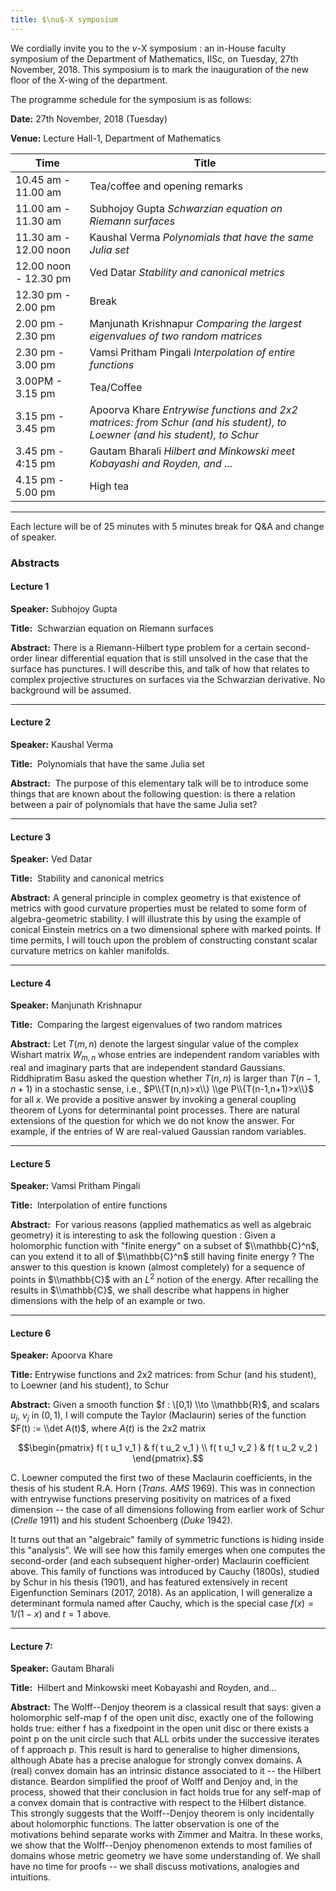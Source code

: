 ```yaml
---
title: $\nu$-X symposium
---
```

We cordially invite you to the $\nu$-X symposium : an in-House faculty symposium
of the Department of Mathematics, IISc, on Tuesday, 27th November, 2018. This symposium is to mark the inauguration
of the new floor of the X-wing of the department.


The programme schedule for the symposium is as follows:

__Date:__     27th November, 2018 (Tuesday)

__Venue:__  Lecture Hall-1, Department of Mathematics




Time     |  Title
--- | ---
10.45 am - 11.00 am   |           Tea/coffee and opening remarks
11.00 am - 11.30 am   |          Subhojoy Gupta _Schwarzian equation on Riemann surfaces_
11.30 am - 12.00 noon &nbsp; |      Kaushal Verma _Polynomials that have the same Julia set_
12.00 noon - 12.30 pm   |     Ved Datar _Stability and canonical metrics_
12.30 pm - 2.00 pm       |      Break
2.00 pm - 2.30 pm          |      Manjunath Krishnapur _Comparing the largest eigenvalues of two random matrices_
2.30 pm - 3.00 pm         |       Vamsi Pritham Pingali _Interpolation of entire functions_
3.00PM - 3.15 pm           |      Tea/Coffee
3.15 pm - 3.45 pm         |       Apoorva Khare _Entrywise functions and 2x2 matrices: from Schur (and his student), to Loewner (and his student), to Schur_
3.45 pm - 4:15 pm | Gautam Bharali _Hilbert and Minkowski meet Kobayashi and Royden, and_ ...
4.15 pm - 5.00 pm       |        High tea


---

Each lecture will be of 25 minutes with 5 minutes break for Q&A and change of speaker.

### Abstracts

#### Lecture 1 ​

__Speaker:__ Subhojoy Gupta

__Title:__ ​ Schwarzian equation on Riemann surfaces

__Abstract:__ There is a Riemann-Hilbert type problem for a certain second-order linear differential
equation that is still unsolved in the case that the surface has punctures. I will describe this, and
talk of how that relates to complex projective structures on surfaces via the Schwarzian
derivative. No background will be assumed.

---

#### Lecture 2​

__Speaker:__ Kaushal Verma

__Title:__ ​ Polynomials that have the same Julia set

__Abstract:__ ​ The purpose of this elementary talk will be to introduce some things that are known
about the following question: is there a relation between a pair of polynomials that have the
same Julia set?

---

#### Lecture 3​​ ​

__Speaker:__ Ved Datar

__Title:__ ​ Stability and canonical metrics

__Abstract:__ A general principle in complex geometry is that existence of metrics with good
curvature properties must be related to some form of algebra-geometric stability. I will illustrate
this by using the example of conical Einstein metrics on a two dimensional sphere with marked
points. If time permits, I will touch upon the problem of constructing constant scalar curvature
metrics on kahler manifolds.

---

#### Lecture 4

__Speaker:__ Manjunath Krishnapur

__Title:__ ​ Comparing the largest eigenvalues of two random matrices

__Abstract:__ Let $T(m,n)$ denote the largest singular value of the complex Wishart matrix $W_{m,n}$
whose entries are independent random variables with real and imaginary parts that are
independent standard Gaussians. Riddhipratim Basu asked the question whether $T(n,n)$ is larger
than $T(n-1,n+1)$ in a stochastic sense, i.e., $P\\{T(n,n)>x\\} \\ge P\\{T(n-1,n+1)>x\\}$ for all $x$. We provide a
positive answer by invoking a general coupling theorem of Lyons for determinantal point
processes. There are natural extensions of the question for which we do not know the answer.
For example, if the entries of W are real-valued Gaussian random variables.

---

#### Lecture 5​​ ​

__Speaker:__ Vamsi Pritham Pingali

__Title:__ ​ Interpolation of entire functions

__Abstract:__ ​ For various reasons (applied mathematics as well as algebraic geometry) it is
interesting to ask the following question :
Given a holomorphic function with "finite energy" on a subset of $\\mathbb{C}^n$, can you extend it to all
of $\\mathbb{C}^n$ still having finite energy ?
The answer to this question is known (almost completely) for a sequence of points in $\\mathbb{C}$ with an
$L^2$ notion of the energy. After recalling the results in $\\mathbb{C}$, we shall describe what happens in
higher dimensions with the help of an example or two.

---

#### Lecture 6

__Speaker:__ Apoorva Khare

__Title:__ Entrywise functions and 2x2 matrices: from Schur (and his student), to Loewner (and his
student), to Schur

__Abstract:__ Given a smooth function $f : \[0,1) \\to \\mathbb{R}$, and scalars $u_j$, $v_j$ in $(0,1)$, I will compute the
Taylor (Maclaurin) series of the function $F(t) := \\det A(t)$, where $A(t)$ is the 2x2 matrix

$$\begin{pmatrix}
f( t u_1 v_1 ) & f( t u_2 v_1 ) \\
f( t u_1 v_2 ) & f( t u_2 v_2 )
\end{pmatrix}.$$

C. Loewner computed the first two of these Maclaurin coefficients, in the thesis of his student
R.A. Horn (*Trans. AMS* 1969). This was in connection with entrywise functions preserving
positivity on matrices of a fixed dimension -- the case of all dimensions following from earlier
work of Schur (*Crelle* 1911) and his student Schoenberg (*Duke* 1942).

It turns out that an "algebraic" family of symmetric functions is hiding inside this "analysis". We
will see how this family emerges when one computes the second-order (and each subsequent
higher-order) Maclaurin coefficient above. This family of functions was introduced by Cauchy
(1800s), studied by Schur in his thesis (1901), and has featured extensively in recent
Eigenfunction Seminars (2017, 2018). As an application, I will generalize a determinant formula
named after Cauchy, which is the special case $f(x) = 1/(1-x)$ and $t=1$ above.

---

#### Lecture 7:​

__Speaker:__ Gautam Bharali

__Title:__ ​ Hilbert and Minkowski meet Kobayashi and Royden, and...

__Abstract:__ The Wolff--Denjoy theorem is a classical result that says: given a holomorphic
self-map f of the open unit disc, exactly one of the following holds true: either f has a fixedpoint in the open unit disc or there exists a point p on the unit circle such that ALL orbits under
the successive iterates of f approach p. This result is hard to generalise to higher dimensions,
although Abate has a precise analogue for strongly convex domains. A (real) convex domain
has an intrinsic distance associated to it -- the Hilbert distance. Beardon simplified the proof of
Wolff and Denjoy and, in the process, showed that their conclusion in fact holds true for any
self-map of a convex domain that is contractive with respect to the Hilbert distance. This
strongly suggests that the Wolff--Denjoy theorem is only incidentally about holomorphic
functions. The latter observation is one of the motivations behind separate works with Zimmer
and Maitra. In these works, we show that the Wolff--Denjoy phenomenon extends to most
families of domains whose metric geometry we have some understanding of. We shall have no
time for proofs -- we shall discuss motivations, analogies and intuitions.
